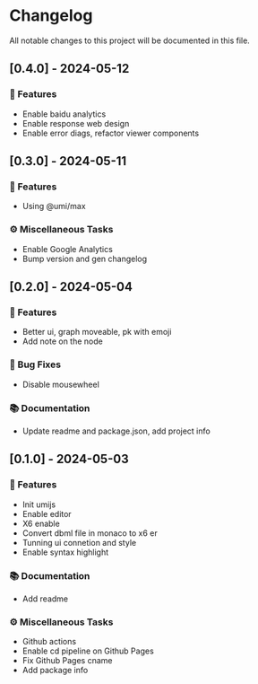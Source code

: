 # Changelog

All notable changes to this project will be documented in this file.

## [0.4.0] - 2024-05-12

### 🚀 Features

- Enable baidu analytics
- Enable response web design
- Enable error diags, refactor viewer components

## [0.3.0] - 2024-05-11

### 🚀 Features

- Using @umi/max

### ⚙️ Miscellaneous Tasks

- Enable Google Analytics
- Bump version and gen changelog

## [0.2.0] - 2024-05-04

### 🚀 Features

- Better ui, graph moveable, pk with emoji
- Add note on the node

### 🐛 Bug Fixes

- Disable mousewheel

### 📚 Documentation

- Update readme and package.json, add project info

## [0.1.0] - 2024-05-03

### 🚀 Features

- Init umijs
- Enable editor
- X6 enable
- Convert dbml file in monaco to x6 er
- Tunning ui connetion and style
- Enable syntax highlight

### 📚 Documentation

- Add readme

### ⚙️ Miscellaneous Tasks

- Github actions
- Enable cd pipeline on Github Pages
- Fix Github Pages cname
- Add package info

<!-- generated by git-cliff -->

